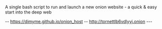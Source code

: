 A single bash script to run and launch a new onion website - a quick & easy start into the deep web

-- https://dimyme.github.io/onion_host -- http://tornettlb6vdlyyj.onion  ---
